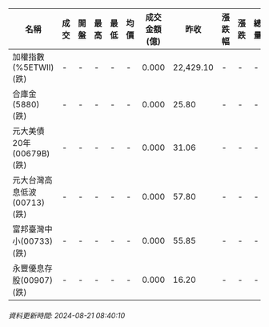 | 名稱 | 成交 | 開盤 | 最高 | 最低 | 均價 | 成交金額(億) | 昨收 | 漲跌幅 | 漲跌 | 總量 | 昨量 | 振幅 |
| -------- | -------- | -------- | -------- |-------- | -------- | -------- |-------- |-------- |-------- | -------- | -------- |-------- |
|加權指數(%5ETWII) (跌)|-|-|-|-|-|0.000|22,429.10|-|-|-|-|0.00%|
|合庫金(5880) (跌)|-|-|-|-|-|0.000|25.80|-|-|-|-|0.00%|
|元大美債20年(00679B) (跌)|-|-|-|-|-|0.000|31.06|-|-|-|-|0.00%|
|元大台灣高息低波(00713) (跌)|-|-|-|-|-|0.000|57.80|-|-|-|-|0.00%|
|富邦臺灣中小(00733) (跌)|-|-|-|-|-|0.000|55.85|-|-|-|-|0.00%|
|永豐優息存股(00907) (跌)|-|-|-|-|-|0.000|16.20|-|-|-|-|0.00%|
###### 資料更新時間: 2024-08-21 08:40:10